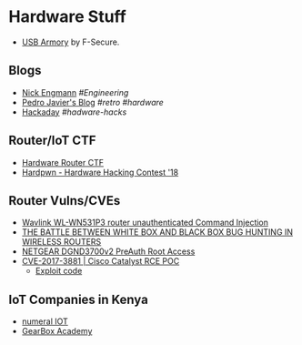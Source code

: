 # Hardware Stuff

- [USB Armory](https://github.com/usbarmory/usbarmory) by F-Secure.

## Blogs

- [Nick Engmann](https://nickengmann.com/) *#Engineering*
- [Pedro Javier's Blog](https://pedrojavier.com/) *#retro* *#hardware*
- [Hackaday](https://hackaday.com/) *#hadware-hacks*

## Router/IoT CTF

- [Hardware Router CTF](https://www.pentestpartners.com/security-blog/hardware-router-ctf/)
- [Hardpwn - Hardware Hacking Contest '18](https://hardwear.io/the-hague-2018/ctf.php)

## Router Vulns/CVEs

- [Wavlink WL-WN531P3 router unauthenticated Command Injection](https://stigward.medium.com/wavlink-command-injection-cve-2022-23900-51988f6f15df)
- [THE BATTLE BETWEEN WHITE BOX AND BLACK BOX BUG HUNTING IN WIRELESS ROUTERS](https://www.zerodayinitiative.com/blog/2021/3/11/the-battle-between-white-box-and-black-box-bug-hunting-in-wireless-routers?fbclid=IwAR3RMWfsqFY7uUxBFFIQ92cgvbNrcbKUSYrmJEZTMsAPzjd3dOwYZyNJftQ)
- [NETGEAR DGND3700v2 PreAuth Root Access](https://ssd-disclosure.com/ssd-advisory-netgear-dgnd3700v2-preauth-root-access/)
- [CVE-2017-3881 \| Cisco Catalyst RCE POC](https://artkond.com/2017/04/10/cisco-catalyst-remote-code-execution/)
  - [Exploit code](https://github.com/artkond/cisco-rce/)

## IoT Companies in Kenya

- [numeral IOT](https://www.numeraliot.com/)
- [GearBox Academy](https://gearbox.ke/academy/index)
